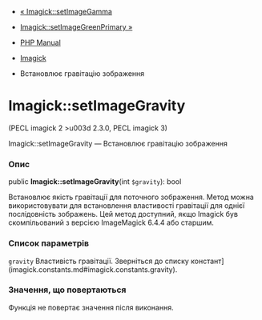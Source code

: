 - [« Imagick::setImageGamma](imagick.setimagegamma.md)
- [Imagick::setImageGreenPrimary »](imagick.setimagegreenprimary.md)

- [PHP Manual](index.md)
- [Imagick](class.imagick.md)
- Встановлює гравітацію зображення

# Imagick::setImageGravity

(PECL imagick 2 \>u003d 2.3.0, PECL imagick 3)

Imagick::setImageGravity — Встановлює гравітацію зображення

### Опис

public **Imagick::setImageGravity**(int `$gravity`): bool

Встановлює якість гравітації для поточного зображення. Метод можна
використовувати для встановлення властивості гравітації для однієї
послідовність зображень. Цей метод доступний, якщо Imagick був
скомпільований з версією ImageMagick 6.4.4 або старшим.

### Список параметрів

`gravity`
Властивість гравітації. Зверніться до списку
констант](imagick.constants.md#imagick.constants.gravity).

### Значення, що повертаються

Функція не повертає значення після виконання.
